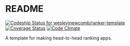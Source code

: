 # README

[ ![Codeship Status for wesleyjnewcomb/ranker-template](https://app.codeship.com/projects/83cb8420-6331-0135-62b8-16c0eeebd77f/status?branch=master)](https://app.codeship.com/projects/240064)
[![Coverage Status](https://coveralls.io/repos/github/wesleyjnewcomb/ranker-template/badge.svg?branch=master)](https://coveralls.io/github/wesleyjnewcomb/ranker-template?branch=master)
[![Code Climate](https://codeclimate.com/github/codeclimate/codeclimate/badges/gpa.svg)](https://codeclimate.com/github/codeclimate/codeclimate)

A template for making head-to-head ranking apps.
